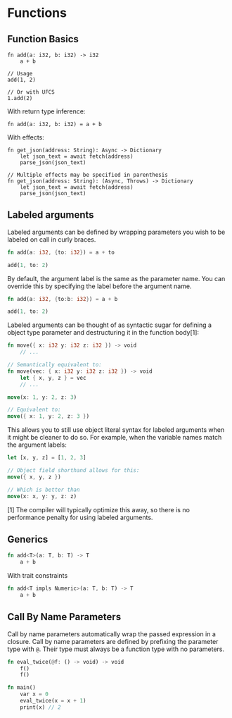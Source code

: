 # Functions

## Function Basics

```void
fn add(a: i32, b: i32) -> i32
	a + b

// Usage
add(1, 2)

// Or with UFCS
1.add(2)
```

With return type inference:

```void
fn add(a: i32, b: i32) = a + b
```

With effects:

```void
fn get_json(address: String): Async -> Dictionary
	let json_text = await fetch(address)
	parse_json(json_text)

// Multiple effects may be specified in parenthesis
fn get_json(address: String): (Async, Throws) -> Dictionary
	let json_text = await fetch(address)
	parse_json(json_text)
```

## Labeled arguments

Labeled arguments can be defined by wrapping parameters you wish to be labeled
on call in curly braces.

```rust
fn add(a: i32, {to: i32}) = a + to

add(1, to: 2)
```

By default, the argument label is the same as the parameter name. You can
override this by specifying the label before the argument name.

```rust
fn add(a: i32, {to:b: i32}) = a + b

add(1, to: 2)
```

Labeled arguments can be thought of as syntactic sugar for defining a object
type parameter and destructuring it in the function body[1]:

```rust
fn move({ x: i32 y: i32 z: i32 }) -> void
	// ...

// Semantically equivalent to:
fn move(vec: { x: i32 y: i32 z: i32 }) -> void
	let { x, y, z } = vec
	// ...

move(x: 1, y: 2, z: 3)

// Equivalent to:
move({ x: 1, y: 2, z: 3 })
```

This allows you to still use object literal syntax for labeled arguments when
it might be cleaner to do so. For example, when the variable names match the
argument labels:

```rust
let [x, y, z] = [1, 2, 3]

// Object field shorthand allows for this:
move({ x, y, z })

// Which is better than
move(x: x, y: y, z: z)
```

[1] The compiler will typically optimize this away, so there is no performance
penalty for using labeled arguments.

## Generics

```rust
fn add<T>(a: T, b: T) -> T
	a + b
```

With trait constraints

```rust
fn add<T impls Numeric>(a: T, b: T) -> T
	a + b
```

## Call By Name Parameters

Call by name parameters automatically wrap the passed expression in a closure.
Call by name parameters are defined by prefixing the parameter type with `@`.
Their type must always be a function type with no parameters.

```rust
fn eval_twice(@f: () -> void) -> void
	f()
	f()

fn main()
	var x = 0
	eval_twice(x = x + 1)
	print(x) // 2
```
